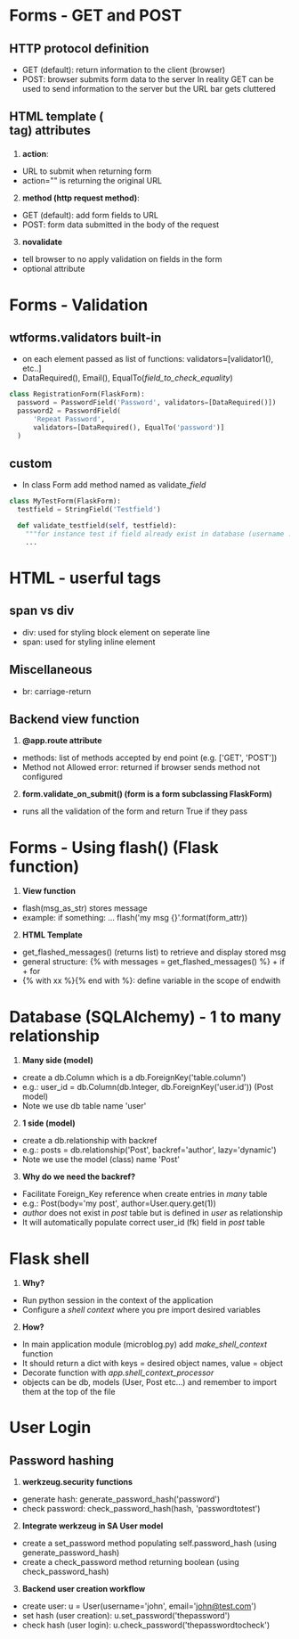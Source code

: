 # Forms - GET and POST
## HTTP protocol definition
* GET (default): return information to the client (browser)
* POST: browser submits form data to the server
In reality GET can be used to send information to the server but the URL bar
gets cluttered
## HTML template (<form> tag) attributes
1. **action**:
* URL to submit when returning form
* action="" is returning the original URL
2. **method (http request method)**:
* GET (default): add form fields to URL
* POST: form data submitted in the body of the request
3. **novalidate**
* tell browser to no apply validation on fields in the form
* optional attribute
# Forms - Validation
## wtforms.validators built-in
* on each element passed as list of functions: validators=[validator1(), etc..]
* DataRequired(), Email(), EqualTo(*field_to_check_equality*)
```python
class RegistrationForm(FlaskForm):
  password = PasswordField('Password', validators=[DataRequired()])
  password2 = PasswordField(
      'Repeat Password',
      validators=[DataRequired(), EqualTo('password')]
  )
```
## custom
* In class Form add method named as validate_*field*
```python
class MyTestForm(FlaskForm):
  testfield = StringField('Testfield')

  def validate_testfield(self, testfield):
    """for instance test if field already exist in database (username ...)"""
    ...
```
# HTML - userful tags
## span vs div
* div: used for styling block element on seperate line
* span: used for styling inline element
## Miscellaneous
* br: carriage-return
## Backend view function
1. **@app.route attribute**
* methods: list of methods accepted by end point (e.g. ['GET', 'POST'])
* Method not Allowed error: returned if browser sends method not configured
2. **form.validate_on_submit() (form is a form subclassing FlaskForm)**
* runs all the validation of the form and return True if they pass
# Forms - Using flash() (Flask function)
1. **View function**
* flash(msg_as_str) stores message
* example: if something: ... flash('my msg {}'.format(form_attr))
2. **HTML Template**
* get_flashed_messages() (returns list) to retrieve and display stored msg
* general structure: {% with messages = get_flashed_messages() %} + if + for
* {% with xx %}{% end with %}: define variable in the scope of endwith
# Database (SQLAlchemy) - 1 to many relationship
1. **Many side (model)**
* create a db.Column which is a db.ForeignKey('table.column')
* e.g.: user_id = db.Column(db.Integer, db.ForeignKey('user.id')) (Post model)
* Note we use db table name 'user'
2. **1 side (model)**
* create a db.relationship with backref
* e.g.: posts = db.relationship('Post', backref='author', lazy='dynamic')
* Note we use the model (class) name 'Post'
3. **Why do we need the backref?**
* Facilitate Foreign_Key reference when create entries in *many* table
* e.g.: Post(body='my post', author=User.query.get(1))
* *author* does not exist in *post* table but is defined in *user* as relationship
* It will automatically populate correct user_id (fk) field in *post* table
# Flask shell
1. **Why?**
* Run python session in the context of the application
* Configure a *shell context* where you pre import desired variables
2. **How?**
* In main application module (microblog.py) add *make_shell_context* function
* It should return a dict with keys = desired object names, value = object
* Decorate function with *app.shell_context_processor*
* objects can be db, models (User, Post etc...) and remember to import them at the top of the file
# User Login
## Password hashing
1. **werkzeug.security functions**
* generate hash: generate_password_hash('password')
* check password: check_password_hash(hash, 'passwordtotest')
2. **Integrate werkzeug in SA User model**
* create a set_password method populating self.password_hash (using generate_password_hash)
* create a check_password method returning boolean (using check_password_hash)
3. **Backend user creation workflow**
* create user: u = User(username='john', email='john@test.com')
* set hash (user creation): u.set_password('thepassword')
* check hash (user login): u.check_password('thepasswordtocheck')
